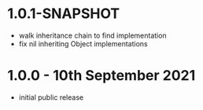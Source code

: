 # 1.0.1-SNAPSHOT
- walk inheritance chain to find implementation
- fix nil inheriting Object implementations

# 1.0.0 - 10th September 2021
- initial public release
